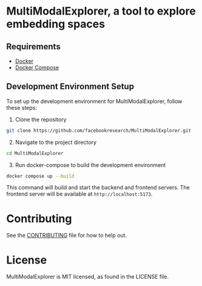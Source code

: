 # MultiModalExplorer, a tool to explore embedding spaces

## Requirements

- [Docker](https://docs.docker.com/get-docker/)
- [Docker Compose](https://docs.docker.com/compose/install/)

## Development Environment Setup

To set up the development environment for MultiModalExplorer, follow these steps:

1. Clone the repository

```bash
git clone https://github.com/facebookresearch/MultiModalExplorer.git
```

2. Navigate to the project directory

```bash
cd MultiModalExplorer
```

3. Run docker-compose to build the development environment

```bash
docker compose up --build
```

This command will build and start the backend and frontend servers. The frontend server will be available at `http://localhost:5173`.

# Contributing

See the [CONTRIBUTING](CONTRIBUTING.md) file for how to help out.

# License
MultiModalExplorer is MIT licensed, as found in the LICENSE file.

